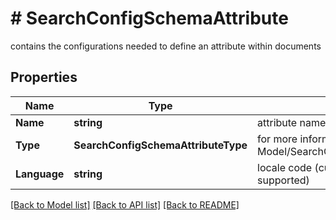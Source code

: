 # # SearchConfigSchemaAttribute
contains the configurations needed to define an attribute within documents

## Properties 


Name | Type | Description | Notes
------------ | ------------- | ------------- | -------------
**Name**| **string** | attribute name  |
**Type**| **SearchConfigSchemaAttributeType** |  for more information please, see Model/SearchConfigSchemaAttributeType.php  | [optional]
**Language**| **string** | locale code (currently only it_IT and en_US are supported)  | [optional]


[[Back to Model list]](../../README.md#models) [[Back to API list]](../../README.md#endpoints) [[Back to README]](../../README.md)

